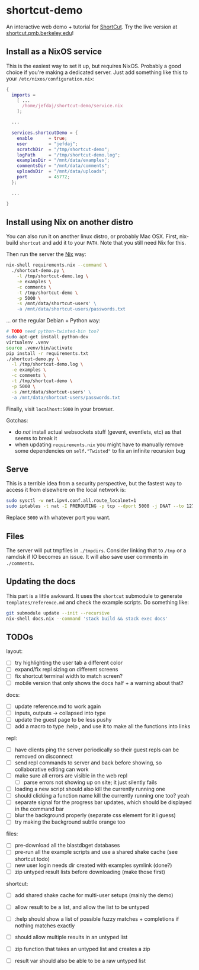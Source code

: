shortcut-demo
=============

An interactive web demo + tutorial for [ShortCut][1].
Try the live version at [shortcut.pmb.berkeley.edu](https://shortcut.pmb.berkeley.edu)!

Install as a NixOS service
--------------------------

This is the easiest way to set it up, but requires NixOS.
Probably a good choice if you're making a dedicated server.
Just add something like this to your `/etc/nixos/configuration.nix`:

```.nix
{
  imports =
    [ ...
      /home/jefdaj/shortcut-demo/service.nix
    ];

  ...

  services.shortcutDemo = {
    enable      = true;
    user        = "jefdaj";
    scratchDir  = "/tmp/shortcut-demo";
    logPath     = "/tmp/shortcut-demo.log";
    examplesDir = "/mnt/data/examples";
    commentsDir = "/mnt/data/comments";
    uploadsDir  = "/mnt/data/uploads";
    port        = 45772;
  };

  ...

}
```

Install using Nix on another distro
-----------------------------------

You can also run it on another linux distro, or probably Mac OSX.
First, nix-build `shortcut` and add it to your `PATH`.
Note that you still need Nix for this.

Then run the server the [Nix][2] way:

```.bash
nix-shell requirements.nix --command \
  ./shortcut-demo.py \
    -l /tmp/shortcut-demo.log \
    -e examples \
    -c comments \
    -t /tmp/shortcut-demo \
    -p 5000 \
    -s /mnt/data/shortcut-users' \
    -a /mnt/data/shortcut-users/passwords.txt
```

... or the regular Debian + Python way:

```.bash
# TODO need python-twisted-bin too?
sudo apt-get install python-dev
virtualenv .venv
source .venv/bin/activate
pip install -r requirements.txt
./shortcut-demo.py \
  -l /tmp/shortcut-demo.log \
  -e examples \
  -c comments \
  -t /tmp/shortcut-demo \
  -p 5000 \
  -s /mnt/data/shortcut-users' \
  -a /mnt/data/shortcut-users/passwords.txt
```

Finally, visit `localhost:5000` in your browser.

Gotchas:

* do *not* install actual websockets stuff (gevent, eventlets, etc) as that seems to break it
* when updating `requirements.nix` you might have to manually remove
  some dependencies on `self."Twisted"` to fix an infinite recursion bug

Serve
-----

This is a terrible idea from a security perspective,
but the fastest way to access it from elsewhere on the local network is:

```.bash
sudo sysctl -w net.ipv4.conf.all.route_localnet=1
sudo iptables -t nat -I PREROUTING -p tcp --dport 5000 -j DNAT --to 127.0.0.1:80
```

Replace `5000` with whatever port you want.

Files
-----

The server will put tmpfiles in `./tmpdirs`. Consider linking that to `/tmp` or
a ramdisk if IO becomes an issue. It will also save user comments in `./comments`.

Updating the docs
-----------------

This part is a little awkward. It uses the `shortcut` submodule to generate `templates/reference.md`
and check the example scripts. Do something like:

``` .bash
git submodule update --init --recursive
nix-shell docs.nix --command 'stack build && stack exec docs'
```

TODOs
-----

layout:

- [ ] try highlighting the user tab a different color
- [ ] expand/fix repl sizing on different screens
- [ ] fix shortcut terminal width to match screen?
- [ ] mobile version that only shows the docs half + a warning about that?

docs:

- [ ] update reference.md to work again
- [ ] inputs, outputs -> collapsed into type
- [ ] update the guest page to be less pushy
- [ ] add a macro to type :help <fnname>, and use it to make all the functions into links

repl:

- [ ] have clients ping the server periodically so their guest repls can be removed on disconnect
- [ ] send repl commands to server and back before showing, so collaborative editing can work
- [ ] make sure all errors are visible in the web repl
  - [ ] parse errors not showing up on site; it just silently fails
- [ ] loading a new script should also kill the currently running one
- [ ] should clicking a function name kill the currently running one too? yeah
- [ ] separate signal for the progress bar updates, which should be displayed in the command bar
- [ ] blur the background properly (separate css element for it i guess)
- [ ] try making the background subtle orange too

files:

- [ ] pre-download all the blastdbget databases
- [ ] pre-run all the example scripts and use a shared shake cache (see shortcut todo)
- [ ] new user login needs dir created with examples symlink (done?)
- [ ] zip untyped result lists before downloading (make those first)

shortcut:

- [ ] add shared shake cache for multi-user setups (mainly the demo)
- [ ] allow result to be a list, and allow the list to be untyped
- [ ] :help should show a list of possible fuzzy matches + completions if nothing matches exactly
- [ ] should allow multiple results in an untyped list
- [ ] zip function that takes an untyped list and creates a zip
- [ ] result var should also be able to be a raw untyped list


[1]: https://github.com/jefdaj/shortcut
[2]: https://nixos.org/nix
